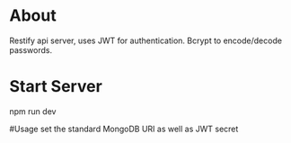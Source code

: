 # About
Restify api server, uses JWT for authentication. Bcrypt to encode/decode passwords.

# Start Server
npm run dev

#Usage
set the standard MongoDB URI as well as JWT secret

